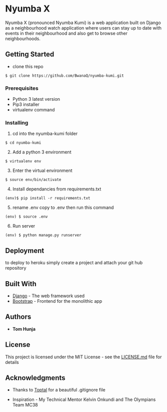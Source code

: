 # Nyumba X

Nyumba X (pronounced Nyumba Kumi) is a web application built on Django as a neighbourhood watch application where users can stay up to date with events in their neighbourhood and also get to browse other neighbourhoods.

## Getting Started

- clone this repo

```
$ git clone https://github.com/BwanaQ/nyumba-kumi.git
```

### Prerequisites

- Python 3 latest version
- Pip3 installer
- virtualenv command

### Installing

1. cd into the nyumba-kumi folder

```
$ cd nyumba-kumi
```

2. Add a python 3 environment

```
$ virtualenv env
```

3. Enter the virtual environment

```
$ source env/bin/activate
```

4. Install dependancies from requirements.txt

```
(env)$ pip install -r requirements.txt
```

5. rename .env copy to .env then run this command

```
(env) $ source .env
```

6. Run server

```
(env) $ python manage.py runserver
```

## Deployment

to deploy to heroku simply create a project and attach your git hub repository

## Built With

- [Django](https://www.djangoproject.com/) - The web framework used
- [Bootstrap](https://getbootstrap.com/) - Frontend for the monolithic app

## Authors

- **Tom Hunja**

## License

This project is licensed under the MIT License - see the [LICENSE.md](LICENSE.md) file for details

## Acknowledgments

- Thanks to [Toptal](https://www.toptal.com/developers/gitignore/api/django) for a beautiful .gitignore file

- Inspiration - My Technical Mentor Kelvin Onkundi and The Olympians Team MC38
